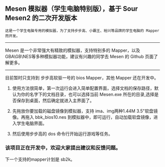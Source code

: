 ## Mesen 模拟器（学生电脑特别版），基于 Sour Mesen2 的二次开发版本

    这是一个学生电脑专用的模拟器，为了支持步步高、小霸王、裕兴等品牌的学生电脑的 Mapper 而开发。
---
Mesen 是一个非常强大有精致的模拟器，支持特别多的 Mapper，以及GBA\GB\NES等多种模拟器功能，建议有兴趣的同学去 Mesen 的 Github 页面了解更多。

---
 目前暂时只支持到 步步高软驱一号的 bios Mapper，其他 Mapper 还在开发中。

1. 使用方法很简单，第一次运行会进入简单配置界面，选择文档的保存路径，默认为你的名字下的文档目录，也可以选择当前 Mesen.exe 所在的目录,选择是否保存到桌面，然后确定就进入主界面了。

1. 先拖放你要加载的磁盘镜像到模拟器，支持 ima、img两种1.44M 3.5"软盘镜像。再拖入 bbk_bios10.nes 到模拟器中，即可运行，自动加载软盘镜像，进入学生电脑界面。

2. 然后使用步步高的 dos 命令行开始运行游戏等任务。



### 该项目正在开发中，欢迎大家提出建议和反馈问题。
下一个支持的mapper计划是 sb2k。